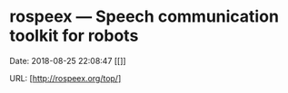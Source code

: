 # rospeex ― Speech communication toolkit for robots

Date: 2018-08-25 22:08:47
[[]]

URL: [http://rospeex.org/top/]
